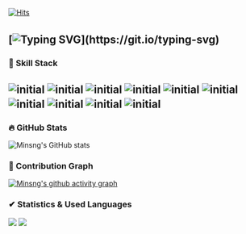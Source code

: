<!--
**Minsng/Minsng** is a ✨ _special_ ✨ repository because its `README.md` (this file) appears on your GitHub profile.
 
Here are some ideas to get you started:

- 🔭 I’m currently working on ...
- 🌱 I’m currently learning ...
- 👯 I’m looking to collaborate on ...
- 🤔 I’m looking for help with ...
- 💬 Ask me about ...
- 📫 How to reach me: ...
- 😄 Pronouns: ...
- ⚡ Fun fact: ...
-->



[![Hits](https://hits.seeyoufarm.com/api/count/incr/badge.svg?url=https%3A%2F%2Fgithub.com%2FMinsng&count_bg=%23E582D8&title_bg=%23193549&icon=github.svg&icon_color=%23FFFFFF&title=hits&edge_flat=false)](https://hits.seeyoufarm.com)

[![Typing SVG](https://readme-typing-svg.herokuapp.com?font=Fira+Code&weight=600&duration=3000&pause=5000&color=0075c1&width=435&lines=Hi%F0%9F%96%90+Thank+you+for+visiting+GitHub.)](https://git.io/typing-svg)
　
---
   
### 👻 Skill Stack
![initial](https://img.shields.io/badge/html5-f44b21?style=flat-square&logo=html5&logoColor=white) ![initial](https://img.shields.io/badge/css3-3492ff?style=flat-square&logo=css3&logoColor=white) ![initial](https://img.shields.io/badge/Javascript-fecc00?style=flat-square&logo=javascript&logoColor=white) ![initial](https://img.shields.io/badge/jquery-3484d2?style=flat-square&logo=jquery&logoColor=white) ![initial](https://img.shields.io/badge/json-21c25e?style=flat-square&logo=json&logoColor=white) ![initial](https://img.shields.io/badge/react-48cef7?style=flat-square&logo=react&logoColor=white) ![initial](https://img.shields.io/badge/bootstrap-7952b3?style=flat-square&logo=bootstrap&logoColor=white) ![initial](https://img.shields.io/badge/wordpress-005571?style=flat-square&logo=wordpress&logoColor=white) ![initial](https://img.shields.io/badge/photoshop-148eff?style=flat-square&logo=adobephotoshop&logoColor=white) ![initial](https://img.shields.io/badge/illustrator-ff9a00?style=flat-square&logo=adobeillustrator&logoColor=white)
　
---
   
### 🔥 GitHub Stats
![Minsng's GitHub stats](https://github-readme-stats.vercel.app/api?username=Minsng&hide=contribs,prs&show_icons=true&&theme=cobalt)


### 🌱 Contribution Graph
[![Minsng's github activity graph](https://github-readme-activity-graph.cyclic.app/graph?username=Minsng&theme=react&radius=16)](https://github.com/ashutosh00710/github-readme-activity-graph)

<!--
[![Minsng's github activity graph](https://activity-graph.herokuapp.com/graph?username=Minsng&theme=onedark&radius=16)](https://github.com/Minsng/github-readme-activity-graph)
-->

<!--
<a href='https://github.com/Minsng/github-stats-transparent'>
-->

### ✔ Statistics & Used Languages
![](https://github.com/Minsng/github-stats-transparent/blob/output/generated/overview.svg)
![](https://github.com/Minsng/github-stats-transparent/blob/output/generated/languages.svg)

<!--
<a href="2">
   <img src="https://raw.githubusercontent.com/Minsng/github-stats-transparent/output/generated/overview.svg" width="49.2%" />

   
   <img src="https://raw.githubusercontent.com/Minsng/github-stats-transparent/output/generated/languages.svg" width="49.2%" />
</a>
-->
